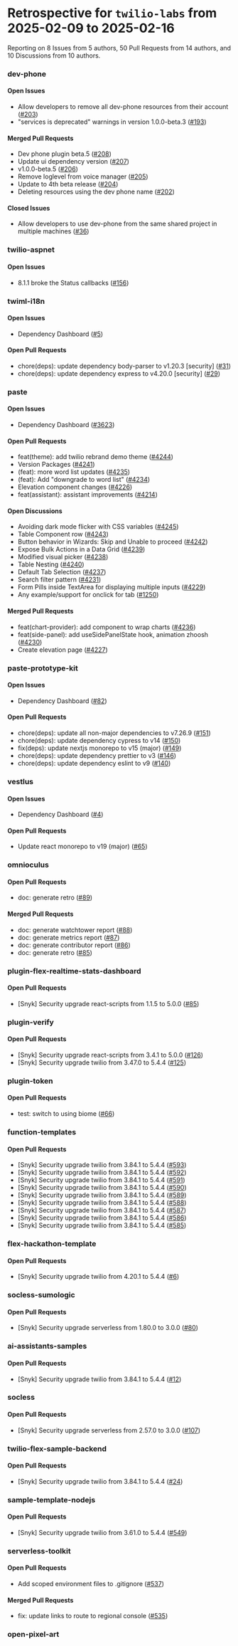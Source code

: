 # Retrospective for `twilio-labs` from 2025-02-09 to 2025-02-16

Reporting on 8 Issues from 5 authors, 50 Pull Requests from 14 authors, and 10 Discussions from 10 authors.


### dev-phone

#### Open Issues

- Allow developers to remove all dev-phone resources from their account ([#203](https://github.com/twilio-labs/dev-phone/issues/203))
- "services is deprecated" warnings in version 1.0.0-beta.3 ([#193](https://github.com/twilio-labs/dev-phone/issues/193))

#### Merged Pull Requests

- Dev phone plugin beta.5 ([#208](https://github.com/twilio-labs/dev-phone/pull/208))
- Update ui dependency version ([#207](https://github.com/twilio-labs/dev-phone/pull/207))
- v1.0.0-beta.5 ([#206](https://github.com/twilio-labs/dev-phone/pull/206))
- Remove loglevel from voice manager ([#205](https://github.com/twilio-labs/dev-phone/pull/205))
- Update to 4th beta release ([#204](https://github.com/twilio-labs/dev-phone/pull/204))
- Deleting resources using the dev phone name ([#202](https://github.com/twilio-labs/dev-phone/pull/202))

#### Closed Issues

- Allow developers to use dev-phone from the same shared project in multiple machines ([#36](https://github.com/twilio-labs/dev-phone/issues/36))

### twilio-aspnet

#### Open Issues

- 8.1.1 broke the Status callbacks ([#156](https://github.com/twilio-labs/twilio-aspnet/issues/156))

### twiml-i18n

#### Open Issues

- Dependency Dashboard ([#5](https://github.com/twilio-labs/twiml-i18n/issues/5))

#### Open Pull Requests

- chore(deps): update dependency body-parser to v1.20.3 [security] ([#31](https://github.com/twilio-labs/twiml-i18n/pull/31))
- chore(deps): update dependency express to v4.20.0 [security] ([#29](https://github.com/twilio-labs/twiml-i18n/pull/29))

### paste

#### Open Issues

- Dependency Dashboard ([#3623](https://github.com/twilio-labs/paste/issues/3623))

#### Open Pull Requests

- feat(theme): add twilio rebrand demo theme ([#4244](https://github.com/twilio-labs/paste/pull/4244))
- Version Packages ([#4241](https://github.com/twilio-labs/paste/pull/4241))
- (feat): more word list updates ([#4235](https://github.com/twilio-labs/paste/pull/4235))
- (feat): Add "downgrade to word list" ([#4234](https://github.com/twilio-labs/paste/pull/4234))
- Elevation component changes ([#4226](https://github.com/twilio-labs/paste/pull/4226))
- feat(assistant): assistant improvements ([#4214](https://github.com/twilio-labs/paste/pull/4214))

#### Open Discussions

- Avoiding dark mode flicker with CSS variables ([#4245](https://github.com/twilio-labs/paste/discussions/4245))
- Table Component row ([#4243](https://github.com/twilio-labs/paste/discussions/4243))
- Button behavior in Wizards: Skip and Unable to proceed ([#4242](https://github.com/twilio-labs/paste/discussions/4242))
- Expose Bulk Actions in a Data Grid ([#4239](https://github.com/twilio-labs/paste/discussions/4239))
- Modified visual picker ([#4238](https://github.com/twilio-labs/paste/discussions/4238))
- Table Nesting ([#4240](https://github.com/twilio-labs/paste/discussions/4240))
- Default Tab Selection ([#4237](https://github.com/twilio-labs/paste/discussions/4237))
- Search filter pattern ([#4231](https://github.com/twilio-labs/paste/discussions/4231))
- Form Pills inside TextArea for displaying multiple inputs ([#4229](https://github.com/twilio-labs/paste/discussions/4229))
- Any example/support for onclick for tab ([#1250](https://github.com/twilio-labs/paste/discussions/1250))

#### Merged Pull Requests

- feat(chart-provider): add component to wrap charts ([#4236](https://github.com/twilio-labs/paste/pull/4236))
- feat(side-panel): add useSidePanelState hook, animation zhoosh ([#4230](https://github.com/twilio-labs/paste/pull/4230))
- Create elevation page ([#4227](https://github.com/twilio-labs/paste/pull/4227))

### paste-prototype-kit

#### Open Issues

- Dependency Dashboard ([#82](https://github.com/twilio-labs/paste-prototype-kit/issues/82))

#### Open Pull Requests

- chore(deps): update all non-major dependencies to v7.26.9 ([#151](https://github.com/twilio-labs/paste-prototype-kit/pull/151))
- chore(deps): update dependency cypress to v14 ([#150](https://github.com/twilio-labs/paste-prototype-kit/pull/150))
- fix(deps): update nextjs monorepo to v15 (major) ([#149](https://github.com/twilio-labs/paste-prototype-kit/pull/149))
- chore(deps): update dependency prettier to v3 ([#146](https://github.com/twilio-labs/paste-prototype-kit/pull/146))
- chore(deps): update dependency eslint to v9 ([#140](https://github.com/twilio-labs/paste-prototype-kit/pull/140))

### vestlus

#### Open Issues

- Dependency Dashboard ([#4](https://github.com/twilio-labs/vestlus/issues/4))

#### Open Pull Requests

- Update react monorepo to v19 (major) ([#65](https://github.com/twilio-labs/vestlus/pull/65))

### omnioculus

#### Open Pull Requests

- doc: generate retro ([#89](https://github.com/twilio-labs/omnioculus/pull/89))

#### Merged Pull Requests

- doc: generate watchtower report ([#88](https://github.com/twilio-labs/omnioculus/pull/88))
- doc: generate metrics report ([#87](https://github.com/twilio-labs/omnioculus/pull/87))
- doc: generate contributor report ([#86](https://github.com/twilio-labs/omnioculus/pull/86))
- doc: generate retro ([#85](https://github.com/twilio-labs/omnioculus/pull/85))

### plugin-flex-realtime-stats-dashboard

#### Open Pull Requests

- [Snyk] Security upgrade react-scripts from 1.1.5 to 5.0.0 ([#85](https://github.com/twilio-labs/plugin-flex-realtime-stats-dashboard/pull/85))

### plugin-verify

#### Open Pull Requests

- [Snyk] Security upgrade react-scripts from 3.4.1 to 5.0.0 ([#126](https://github.com/twilio-labs/plugin-verify/pull/126))
- [Snyk] Security upgrade twilio from 3.47.0 to 5.4.4 ([#125](https://github.com/twilio-labs/plugin-verify/pull/125))

### plugin-token

#### Open Pull Requests

- test: switch to using biome ([#66](https://github.com/twilio-labs/plugin-token/pull/66))

### function-templates

#### Open Pull Requests

- [Snyk] Security upgrade twilio from 3.84.1 to 5.4.4 ([#593](https://github.com/twilio-labs/function-templates/pull/593))
- [Snyk] Security upgrade twilio from 3.84.1 to 5.4.4 ([#592](https://github.com/twilio-labs/function-templates/pull/592))
- [Snyk] Security upgrade twilio from 3.84.1 to 5.4.4 ([#591](https://github.com/twilio-labs/function-templates/pull/591))
- [Snyk] Security upgrade twilio from 3.84.1 to 5.4.4 ([#590](https://github.com/twilio-labs/function-templates/pull/590))
- [Snyk] Security upgrade twilio from 3.84.1 to 5.4.4 ([#589](https://github.com/twilio-labs/function-templates/pull/589))
- [Snyk] Security upgrade twilio from 3.84.1 to 5.4.4 ([#588](https://github.com/twilio-labs/function-templates/pull/588))
- [Snyk] Security upgrade twilio from 3.84.1 to 5.4.4 ([#587](https://github.com/twilio-labs/function-templates/pull/587))
- [Snyk] Security upgrade twilio from 3.84.1 to 5.4.4 ([#586](https://github.com/twilio-labs/function-templates/pull/586))
- [Snyk] Security upgrade twilio from 3.84.1 to 5.4.4 ([#585](https://github.com/twilio-labs/function-templates/pull/585))

### flex-hackathon-template

#### Open Pull Requests

- [Snyk] Security upgrade twilio from 4.20.1 to 5.4.4 ([#6](https://github.com/twilio-labs/flex-hackathon-template/pull/6))

### socless-sumologic

#### Open Pull Requests

- [Snyk] Security upgrade serverless from 1.80.0 to 3.0.0 ([#80](https://github.com/twilio-labs/socless-sumologic/pull/80))

### ai-assistants-samples

#### Open Pull Requests

- [Snyk] Security upgrade twilio from 3.84.1 to 5.4.4 ([#12](https://github.com/twilio-labs/ai-assistants-samples/pull/12))

### socless

#### Open Pull Requests

- [Snyk] Security upgrade serverless from 2.57.0 to 3.0.0 ([#107](https://github.com/twilio-labs/socless/pull/107))

### twilio-flex-sample-backend

#### Open Pull Requests

- [Snyk] Security upgrade twilio from 3.84.1 to 5.4.4 ([#24](https://github.com/twilio-labs/twilio-flex-sample-backend/pull/24))

### sample-template-nodejs

#### Open Pull Requests

- [Snyk] Security upgrade twilio from 3.61.0 to 5.4.4 ([#549](https://github.com/twilio-labs/sample-template-nodejs/pull/549))

### serverless-toolkit

#### Open Pull Requests

- Add scoped environment files to .gitignore ([#537](https://github.com/twilio-labs/serverless-toolkit/pull/537))

#### Merged Pull Requests

- fix: update links to route to regional console ([#535](https://github.com/twilio-labs/serverless-toolkit/pull/535))

### open-pixel-art